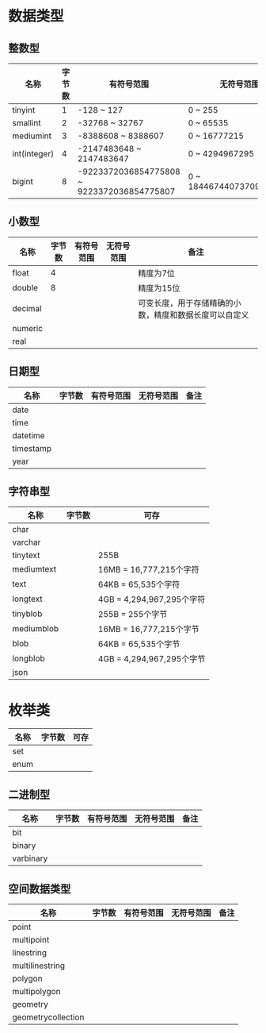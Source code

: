 # 数据类型

## 整数型

| 名称           | 字节数 | 有符号范围                                      | 无符号范围                    |
|--------------|-----|--------------------------------------------|--------------------------|
| tinyint      | 1   | -128 ~ 127                                 | 0 ~ 255                  |
| smallint     | 2   | -32768 ~ 32767                             | 0 ~ 65535                |
| mediumint    | 3   | -8388608 ~ 8388607                         | 0 ~ 16777215             |
| int(integer) | 4   | -2147483648 ~ 2147483647                   | 0 ~ 4294967295           |
| bigint       | 8   | -9223372036854775808 ~ 9223372036854775807 | 0 ~ 18446744073709551615 |

## 小数型

| 名称      | 字节数 | 有符号范围 | 无符号范围 | 备注                          |
|---------|-----|-------|-------|-----------------------------|
| float   | 4   |       |       | 精度为7位                       |
| double  | 8   |       |       | 精度为15位                      |
| decimal |     |       |       | 可变长度，用于存储精确的小数，精度和数据长度可以自定义 |
| numeric |     |       |       |                             |
| real    |     |       |       |                             |

## 日期型

| 名称        | 字节数 | 有符号范围 | 无符号范围 | 备注 |
|-----------|-----|-------|-------|----|
| date      |     |       |       |    |
| time      |     |       |       |    |
| datetime  |     |       |       |    |
| timestamp |     |       |       |    |
| year      |     |       |       |    |

## 字符串型

| 名称         | 字节数 | 可存                     |
|------------|-----|------------------------|
| char       |     |                        |
| varchar    |     |                        |
| tinytext   |     | 255B                   |
| mediumtext |     | 16MB = 16,777,215个字符   |
| text       |     | 64KB = 65,535个字符       |
| longtext   |     | 4GB = 4,294,967,295个字符 |
| tinyblob   |     | 255B = 255个字节          |
| mediumblob |     | 16MB = 16,777,215个字节   |
| blob       |     | 64KB = 65,535个字节       |
| longblob   |     | 4GB = 4,294,967,295个字节 |
| json       |     |                        |


# 枚举类

| 名称   | 字节数 | 可存 |
|------|-----|----|
| set  |     |    |
| enum |     |    |

## 二进制型

| 名称        | 字节数 | 有符号范围 | 无符号范围 | 备注 |
|-----------|-----|-------|-------|----|
| bit       |     |       |       |    |
| binary    |     |       |       |    |
| varbinary |     |       |       |    |

## 空间数据类型

| 名称                 | 字节数 | 有符号范围 | 无符号范围 | 备注 |
|--------------------|-----|-------|-------|----|
| point              |     |       |       |    |
| multipoint         |     |       |       |    |
| linestring         |     |       |       |    |
| multilinestring    |     |       |       |    |
| polygon            |     |       |       |    |
| multipolygon       |     |       |       |    |
| geometry           |     |       |       |    |
| geometrycollection |     |       |       |    |







